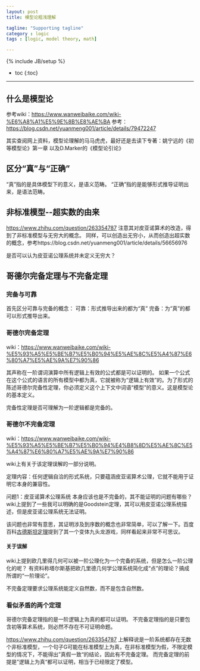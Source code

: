 ```yaml
---
layout: post
title: 模型论粗浅理解

tagline: "Supporting tagline"
category : logic
tags : [logic, model theory, math]

---
```

{% include JB/setup %}

* toc
{:toc}

<hr />

## 什么是模型论

参考wiki：https://www.wanweibaike.com/wiki-%E6%A8%A1%E5%9E%8B%E8%AE%BA
参考：https://blog.csdn.net/yuanmeng001/article/details/79472247

其实查阅网上资料，模型论理解的马马虎虎，最好还是去读下专著：姚宁远的《初等模型论》第一章
以及D.Marker的《模型论引论》

## 区分“真”与“正确”

“真”指的是具体模型下的意义，是语义范畴。
“正确”指的是能够形式推导证明出来，是语法范畴。

## 非标准模型--超实数的由来

https://www.zhihu.com/question/263354787
注意其对皮亚诺算术的改造，得到了非标准模型与无穷大的概念。
同样，可以创造出无穷小，从而创造出超实数的概念，参考https://blog.csdn.net/yuanmeng001/article/details/56656976

是否可以认为皮亚诺公理系统并未定义无穷大？

## 哥德尔完备定理与不完备定理

### 完备与可靠
首先区分可靠与完备的概念：
可靠：形式推导出来的都为“真”
完备：为“真”的都可以形式推导出来。

### 哥德尔完备定理
wiki：https://www.wanweibaike.com/wiki-%E5%93%A5%E5%BE%B7%E5%B0%94%E5%AE%8C%E5%A4%87%E6%80%A7%E5%AE%9A%E7%90%86

其声称在一阶谓词演算中所有逻辑上有效的公式都是可以证明的。
如果一个公式在这个公式的语言的所有模型中都为真，它就被称为“逻辑上有效”的。为了形式的陈述哥德尔完备性定理，你必须定义这个上下文中词语“模型”的意义。这是模型论的基本定义。

完备性定理是否可理解为一阶逻辑都是完备的。


### 哥德尔不完备定理
wiki：https://www.wanweibaike.com/wiki-%E5%93%A5%E5%BE%B7%E5%B0%94%E4%B8%8D%E5%AE%8C%E5%A4%87%E6%80%A7%E5%AE%9A%E7%90%86

wiki上有关于该定理误解的一部分说明。

定理内容：任何逻辑自洽的形式系统，只要蕴涵皮亚诺算术公理，它就不能用于证明它本身的兼容性。

问题1：皮亚诺算术公理系统 本身应该也是不完备的，其不能证明的问题有哪些？
wiki上提到了一些我可以明确的是Goodstein定理，其可以用皮亚诺公理系统描述，但是皮亚诺公理系统无法证明。

该问题也非常有意思，其证明涉及到序数的概念也非常简单，可以了解一下。百度百科[古德斯坦定理](https://baike.baidu.com/item/%E5%8F%A4%E5%BE%B7%E6%96%AF%E5%9D%A6%E5%AE%9A%E7%90%86)提到了其一个变体九头龙游戏，同样看起来非常不可思议。

#### 关于误解
wiki上提到欧几里得几何可以被一阶公理化为一个完备的系统，但是怎么一阶公理化的呢？
有资料称塔尔斯基把欧几里德几何学公理系统简化成“点”的理论？搞成所谓的“一阶理论”。

不完备定理要求公理系统能定义自然数，而不是包含自然数。

### 看似矛盾的两个定理

哥德尔完备定理指的是一阶逻辑上为真的都可以证明。
不完备定理指的是只要包含初等算术系统，则必然不存在不可证明命题。

https://www.zhihu.com/question/263354787
上解释说是一阶系统都存在无数个非标准模型，一个句子G可能在标准模型上为真，在非标准模型为假，不限定模型的情况下，不能得出”真假一致“的结论，因此有不完备定理。
而完备定理的前提是”逻辑上为真“都可以证明，相当于已经限定了模型。


